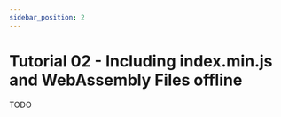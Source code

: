 ```yaml
---
sidebar_position: 2
---
```


# Tutorial 02 - Including index.min.js and WebAssembly Files offline

TODO